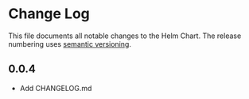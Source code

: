 # Change Log

This file documents all notable changes to the Helm Chart.
The release numbering uses [semantic versioning](http://semver.org).

## 0.0.4

- Add CHANGELOG.md